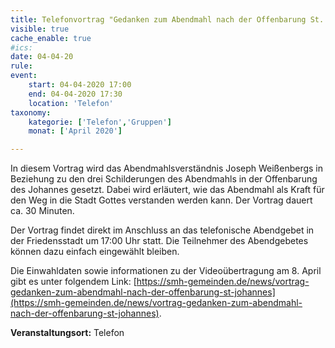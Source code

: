 ```yaml
---
title: Telefonvortrag "Gedanken zum Abendmahl nach der Offenbarung St. Johannes"
visible: true
cache_enable: true
#ics: 
date: 04-04-20
rule: 
event:
	start: 04-04-2020 17:00
	end: 04-04-2020 17:30
	location: 'Telefon'
taxonomy:
	kategorie: ['Telefon','Gruppen']
	monat: ['April 2020']

---
```

In diesem Vortrag wird das Abendmahlsverständnis Joseph Weißenbergs in Beziehung zu den drei Schilderungen des Abendmahls in der Offenbarung des Johannes gesetzt. Dabei wird erläutert, wie das Abendmahl als Kraft für den Weg in die Stadt Gottes verstanden werden kann. Der Vortrag dauert ca. 30 Minuten.

Der Vortrag findet direkt im Anschluss an das telefonische Abendgebet in der Friedensstadt um 17:00 Uhr statt. Die Teilnehmer des Abendgebetes können dazu einfach eingewählt bleiben.

Die Einwahldaten sowie informationen zu der Videoübertragung am 8. April gibt es unter folgendem Link: [https://smh-gemeinden.de/news/vortrag-gedanken-zum-abendmahl-nach-der-offenbarung-st-johannes](https://smh-gemeinden.de/news/vortrag-gedanken-zum-abendmahl-nach-der-offenbarung-st-johannes).



**Veranstaltungsort:** Telefon

